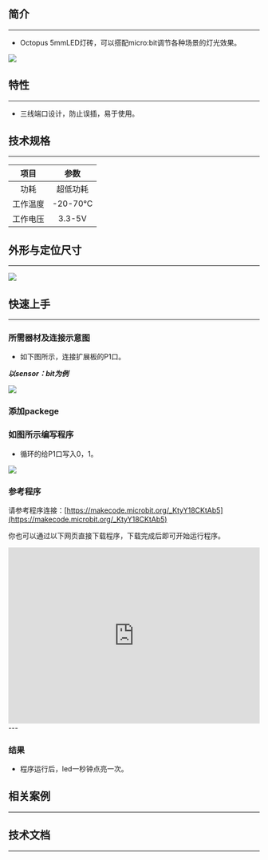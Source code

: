 ## 简介
---
- Octopus 5mmLED灯砖，可以搭配micro:bit调节各种场景的灯光效果。

 ![](https://i.imgur.com/Raj46TF.jpg)

## 特性
---
- 三线端口设计，防止误插，易于使用。

## 技术规格
---
项目 | 参数 
:-: | :-: 
功耗|超低功耗
工作温度|-20-70℃
工作电压|3.3-5V
## 外形与定位尺寸
---

 ![](https://i.imgur.com/oFiMInJ.png)

## 快速上手
---

### 所需器材及连接示意图
- 如下图所示，连接扩展板的P1口。

***以sensor：bit为例***

 ![](https://i.imgur.com/gPeDZkY.png)
### 添加packege

### 如图所示编写程序
- 循环的给P1口写入0，1。

 ![](https://i.imgur.com/vL9kUwl.png)

### 参考程序

请参考程序连接：[https://makecode.microbit.org/_KtyY18CKtAb5](https://makecode.microbit.org/_KtyY18CKtAb5)

你也可以通过以下网页直接下载程序，下载完成后即可开始运行程序。

<div style="position:relative;height:0;padding-bottom:70%;overflow:hidden;"><iframe style="position:absolute;top:0;left:0;width:100%;height:100%;" src="https://makecode.microbit.org/#pub:_KtyY18CKtAb5" frameborder="0" sandbox="allow-popups allow-forms allow-scripts allow-same-origin"></iframe></div>  
---

### 结果
- 程序运行后，led一秒钟点亮一次。

## 相关案例
---

## 技术文档
---
